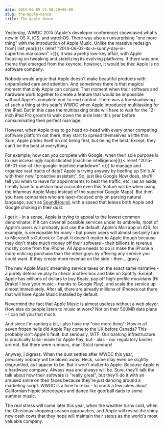 ```yaml
---
date: 2015-06-09 21:58:20+00:00
slug: the-apple-dance
title: The Apple dance
---
```


Yesterday, WWDC 2015 (Apple's developer conference) showcased what's new in OS X, iOS, and watchOS. There was also an unsurprising "one more thing" with the introduction of Apple Music. Unlike the massive redesign from[ last year]({{< relref "2014-06-02-its-a-sunny-day-in-cupertino.markdown" >}}), it was a pretty low-key affair, with Apple focusing on tweaking and stabilizing its evolving platforms. If there was one theme that emerged from the keynote, however, it would be this: Apple is no software company.

Nobody would argue that Apple doesn't make beautiful products with unparalleled care and attention. And sometimes there is that magical moment that only Apple can conjure: That moment when their software and hardware work together to create a feature that would be impossible without Apple's complete end-to-end control. There was a foreshadowing of such a thing at this year's WWDC when Apple introduced multitasking for the iPad. But in this case the multitasking bride will have to wait for the 12-inch iPad Pro groom to walk down the aisle later this year before consummating their perfect marriage.

However, when Apple tries to go head-to-head with every other competing software platform out there, they start to spread themselves a little thin. Sure, Apple prides itself on not being first, but being the best. Except, they can't be the best at everything.

For example, how can you compete with Google, when their sole purpose is to use increasingly sophisticated [machine intelligence]({{< relref "2015-06-01-rise-of-the-google-machine.markdown" >}}) to manage and organize vast tracts of data? Apple is trying anyway by beefing up Siri's AI with their new "proactive assistant". So, just like Google Now does, she'll tell you when to leave for appointments to beat the traffic, etc. (as an aside, I really have to question how accurate even this feature will be when using the infamous Apple Maps instead of the superior Google Maps). But then you have companies who are laser-focused only on parsing natural language, such as [SoundHound](http://www.soundhound.com/hound), with a speed that leaves both Apple and Google choking in their dust.

I get it - in a sense, Apple is trying to appeal to the lowest common denominator: if it can cover all possible services under its umbrella, most of Apple's users will probably just use the default. Apple's Mail app on iOS, for example, is serviceable for many - but power users will almost certainly turn to Microsoft's Outlook or Gmail. It doesn't matter to Apple though because they don't make much money off their software - their billions in revenue mostly come from the iPhone. All Apple needs to do is make the iPhone a more enticing purchase than the other guys by offering any service you could want. If they create more revenue on the side - then... gravy.

The new Apple Music streaming service takes on the exact same narrative - a purely defensive play to check another box and take on Spotify. Except, Apple has millions of dollars to buy Beats, pay off high-profile musicians (Hi Drake! I love your music - thanks to Google Play), and scale the service up almost immediately. After all, there are already millions of iPhones out there that will have Apple Music installed by default.

Nevermind the fact that Apple Music is almost useless without a web player. How else do people listen to music at work? Not on their 500MB data plans - I can tell you that much.

And since I'm ranting a bit, I also have my "one more thing": How in all seven frozen hells did Apple Pay come to the UK before Canada? This probably isn't Apple's fault, but seriously, WTF. Our banking infrastructure is practically tailor-made for Apple Pay, but - alas - our regulatory bodies are not. But there were rumours, man! Solid rumours!

Anyway, I digress. When the dust settles after WWDC this year, precisely nobody will be blown away. Heck, some may even be slightly disgruntled, as I appear to be. But it won't matter to Apple. Because Apple is a hardware company. Always was and always will be. Sure, they'll talk the talk about how their software is "really great", but they'll do it with an amused smile on their faces because they're just dancing around a marketing script. WWDC is a time to relax - to crack a few jokes about Californian hippie stereotypes and dance like goofball dads to some summer music.

The real stress will come later this year, when the weather turns cold, when the Christmas shopping season approaches, and Apple will reveal the shiny new cash cows that they hope will maintain their status as the world's most valuable company.
